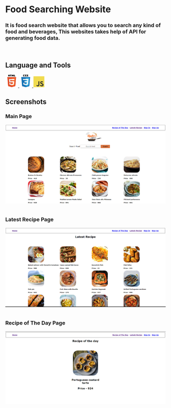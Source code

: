 <h1>Food Searching Website</h1>
<h3>It is food search website that allows you to search any kind of food and beverages, This websites takes help of API for generating food data. </h3>
<br>
<h2>Language and Tools</h2>
<a href="https://www.w3.org/html/" target="_blank" rel="noreferrer"> <img src="https://raw.githubusercontent.com/devicons/devicon/master/icons/html5/html5-original-wordmark.svg" alt="html5" width="40" height="40"/> </a>
<a href="https://www.w3schools.com/css/" target="_blank" rel="noreferrer"> <img src="https://raw.githubusercontent.com/devicons/devicon/master/icons/css3/css3-original-wordmark.svg" alt="css3" width="40" height="40"/> </a>
<a href="https://developer.mozilla.org/en-US/docs/Web/JavaScript" target="_blank" rel="noreferrer"> <img src="https://raw.githubusercontent.com/devicons/devicon/master/icons/javascript/javascript-original.svg" alt="javascript" width="35" height="35"/> </a>
<br>
<h2>Screenshots</h2>
<h3>Main Page</h3>
<img align="center" src="./photos/foodapp.PNG" alt="suraj_pathak1999"  />
<br>
<br>
<h3>Latest Recipe Page</h3>
<img align  = "center" src="./photos/latestrec.PNG" alt="">
<br>
<br>
<h3>Recipe of The Day Page</h3>
<img align = "center" src="./photos/of day.PNG" alt="">
